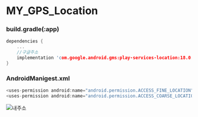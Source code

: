 # MY_GPS_Location

### build.gradle(:app)
```c
dependencies {
    ...
    //구글주소
    implementation 'com.google.android.gms:play-services-location:18.0.0'
}
```

### AndroidManigest.xml
```c
<uses-permission android:name="android.permission.ACCESS_FINE_LOCATION" />
<uses-permission android:name="android.permission.ACCESS_COARSE_LOCATION"/>
```

![내주소](https://user-images.githubusercontent.com/108243290/200651359-18b84047-59fb-4837-bede-694d3f328238.png)
